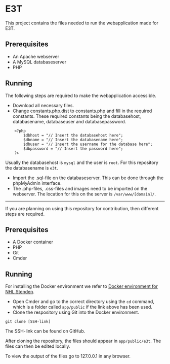 # E3T

This project contains the files needed to run the webapplication made for E3T.

## Prerequisites

- An Apache webserver
- A MySQL databaseserver
- PHP

## Running

The following steps are required to make the webapplication accessible.

- Download all necessary files.
- Change constants.php.dist to constants.php and fill in the required constants. These required constants being the databasehost, databasename, databaseuser and databasepassword.

```
    <?php
        $dbhost = "// Insert the databasehost here";
        $dbname = "// Insert the databasename here";
        $dbuser = "// Insert the username for the database here";
        $dbpassword = "// Insert the password here";
    ?>
```

Usually the databasehost is `mysql` and the user is `root`. For this repository the databasename is `e3t`.

- Import the .sql-file on the databaseserver. This can be done through the phpMyAdmin interface.
- The .php-files, .css-files and images need to be imported on the webserver. The location for this on the server is `/var/www/[domain]/`.


---

If you are planning on using this repository for contribution, then different steps are required.

## Prerequisites

- A Docker container
- PHP
- Git
- Cmder

## Running

For installing the Docker environment we refer to [Docker environment for NHL Stenden](https://github.com/Schmitzenbergh/NHL_Stenden_PHP_Docker_Env).

- Open Cmder and go to the correct directory using the `cd` command, which is a folder called `app/public` if the link above has been used.
- Clone the respository using Git into the Docker environment.

```
git clone [SSH-link]
```

The SSH-link can be found on GitHub.

After cloning the repository, the files should appear in `app/public/e3t`. The files can then be edited locally.

To view the output of the files go to 127.0.0.1 in any browser.